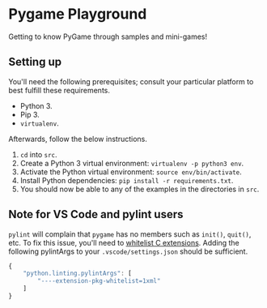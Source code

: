 # Pygame Playground

Getting to know PyGame through samples and mini-games!

## Setting up

You'll need the following prerequisites; consult your particular platform to best fulfill these requirements.

* Python 3.
* Pip 3.
* `virtualenv`.

Afterwards, follow the below instructions.

1. `cd` into `src`.
2. Create a Python 3 virtual environment: `virtualenv -p python3 env`.
3. Activate the Python virtual environment: `source env/bin/activate`.
4. Install Python dependencies: `pip install -r requirements.txt`.
5. You should now be able to any of the examples in the directories in `src`.

## Note for VS Code and pylint users

`pylint` will complain that `pygame` has no members such as `init()`, `quit()`, etc. To fix this issue, you'll need to [whitelist C extensions](https://stackoverflow.com/questions/50569453/why-does-it-say-that-module-pygame-has-no-init-member). Adding the following pylintArgs to your `.vscode/settings.json` should be sufficient.

```javascript
{
    "python.linting.pylintArgs": [
        "----extension-pkg-whitelist=1xml"
    ]
}
```
